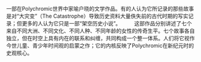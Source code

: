 
一部在Polychromic世界中家喻户晓的文学作品。有的人认为它所记录的那些故事是对“大灾变”（The Catastrophe）导致历史资料大量佚失前的古代时期的写实记录；但更多的人认为它只是一部“架空历史小说”。
　　
这部作品分别讲述了七个来自不同大洲、不同文化、不同人种、不同年龄的女性的传奇生平。七个故事各自独立，但在时空上具有内在的联系和纠缠，共同构成一个整一体系。人们将它视作今世儿童、青少年时间观的启蒙之作；它的内核反映了Polychromic在新纪元时的史观核心。
